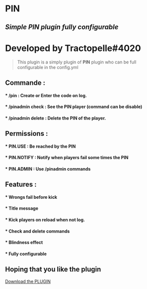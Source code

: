 # PIN
## _Simple PIN plugin fully configurable_

# Developed by Tractopelle#4020

> This plugin is a simply plugin of **PIN** plugin who can be full configurable in the config.yml

## Commande : 

#### * /pin <your-code> : Create or Enter the code on log.
#### * /pinadmin check <player> : See the PIN player (command can be disable)
#### * /pinadmin delete <player> : Delete the PIN of the player.

## Permissions : 

#### * PIN.USE : Be reached by the PIN
#### * PIN.NOTIFY : Notify when players fail some times the PIN
#### * PIN.ADMIN : Use /pinadmin commands

## Features : 

#### * Wrongs fail before kick
#### * Title message 
#### * Kick players on reload when not log.
#### * Check and delete commands
#### * Blindness effect
#### * Fully configurable

## Hoping that you like the plugin

<a id="raw-url" href="https://github.com/Tractoupelle/PIN/blob/master/PIN-0.0.2.jar?raw=true">Download the PLUGIN</a>
